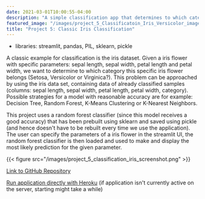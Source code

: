```yaml
---
date: 2021-03-01T10:00:55-04:00
description: "A simple classification app that determines to which category an iris flower with specific parameters belongs to."
featured_image: "/images/project_5_Classificatoin_Iris_Versicolor_image.jpg"
title: "Project 5: Classic Iris Classification"
---
```


* libraries: streamlit, pandas, PIL, sklearn, pickle

A classic example for classification is the iris dataset. Given a iris flower with specific parameters:
sepal length, sepal width, petal length and petal width, we want to determine to which category this specific iris flower belongs (Setosa, Versicolor or Virginica?).
This problem can be approached by using the iris data set, containing data of already classified samples (columns: sepal length, sepal width, petal length, petal width, category).
Possible strategies for a model with reasonable accuracy are for example: Decision Tree, Random Forest, K-Means Clustering or K-Nearest Neighbors.

This project uses a random forest classifier (since this model receives a good accuracy) that has been prebuilt using sklearn and saved using pickle (and hence doesn't have to be rebuilt every time we use the application).
The user can specify the parameters of a iris flower in the streamlit UI, the random forest classifier is then loaded and used to make and display the most likely prediction for the given parameter.

{{< figure src="/images/project_5_classification_iris_screenshot.png" >}}

[Link to GitHub Repository](https://github.com/bdoellinger/)

[Run application directly with Heroku](https://dashboard.heroku.com/apps/bd-project-05-iris)
(if application isn't currently active on the server, starting might take a while)
